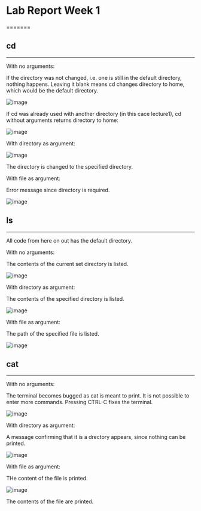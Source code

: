 # Lab Report Week 1
=======
## cd
-------
With no arguments:

If the directory was not changed, i.e. one is still in the default directory, nothing happens. Leaving it blank means cd changes directory to home, which would be the default directory.

![image](https://github.com/Eurypema/cse15l-lab-reports/assets/103284133/b74ba093-93d6-49df-836c-d3fc904e532e)

If cd was already used with another directory (in this cace lecture1), cd without arguments returns directory to home:

![image](https://github.com/Eurypema/cse15l-lab-reports/assets/103284133/c6f5ecb7-3f2a-44a2-b229-d41f5017dcd7)

WIth directory as argument:

![image](https://github.com/Eurypema/cse15l-lab-reports/assets/103284133/b3257877-b396-4e56-84d6-66826a80c395)

The directory is changed to the specified directory.

With file as argument:

Error message since directory is required.

![image](https://github.com/Eurypema/cse15l-lab-reports/assets/103284133/0eb9fdff-94ff-4428-8efb-f1987ff4f29b)

## ls
-------

All code from here on out has the default directory. 


With no arguments:

The contents of the current set directory is listed.

![image](https://github.com/Eurypema/cse15l-lab-reports/assets/103284133/bac59a9d-76f0-4a88-b97a-c9eb5cc406fc)

With directory as argument:

The contents of the specified directory is listed.

![image](https://github.com/Eurypema/cse15l-lab-reports/assets/103284133/530a6a9c-edf3-4589-8fb8-ad26d54c3514)

With file as argument:

The path of the specified file is listed.

![image](https://github.com/Eurypema/cse15l-lab-reports/assets/103284133/59b89d34-172b-48ee-87a9-d897dc43f687)

## cat
-------
With no arguments:

The terminal becomes bugged as cat is meant to print. It is not possible to enter more commands. Pressing CTRL-C fixes the terminal.

![image](https://github.com/Eurypema/cse15l-lab-reports/assets/103284133/f2c1367a-faf7-453d-a8a9-386f40a91d1b)

With directory as argument:

A message confirming that it is a drectory appears, since nothing can be printed.

![image](https://github.com/Eurypema/cse15l-lab-reports/assets/103284133/b77d2f57-3aca-4ae5-89d4-b396c84db5ae)

With file as argument:

THe content of the file is printed.

![image](https://github.com/Eurypema/cse15l-lab-reports/assets/103284133/b7363bee-4b81-451a-9252-3e632eb67143)

The contents of the file are printed. 
